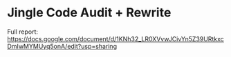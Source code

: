 # Jingle Code Audit + Rewrite

Full report: https://docs.google.com/document/d/1KNh32_LR0XVvwJCivYn5Z39URtkxcDmIwMYMUyq5onA/edit?usp=sharing
